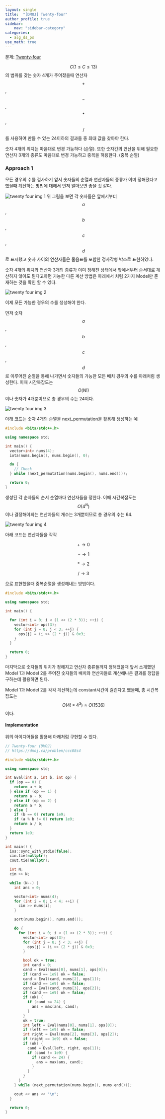 ```yaml
---
layout: single
title:  "[DMOJ] Twenty-four"
author_profile: true
sidebar:
    nav: "sidebar-category"
categories:
  - alg_ds_ps
use_math: true
---
```


문제: [Twenty-four](https://dmoj.ca/problem/ccc08s4)

$$C (1 \leq C \leq 13)$$의 범위를 갖는 숫자 4개가 주어졌을때 연산자 $$+$$, $$-$$, $$*$$,$$/$$를 사용하여 만들 수 있는 24이하의 결과들 중 최대 값을 찾아야 한다.

숫자 4개의 위치는 마음대로 변경 가능하다 (순열).
또한 숫자간의 연산을 위해 필요한 연산자 3개의 종류도 마음대로 변경 가능하고 중복을 허용한다. (중복 순열)

### Approach 1
모든 경우의 수를 검사하기 앞서 숫자들의 순열과 연산자들의 종류가 이미 정해졌다고 했을때 계산하는 방법에 대해서 먼저 알아보면 좋을 것 같다.

![twenty four img 1](/assets/image/alg_ds_ps/twenty_four/twenty_four_img_1.png)
위 그림을 보면 각 숫자들은 앞에서부터 $$a$$,$$b$$,$$c$$,$$d$$로 표시했고 숫자 사이의 연산자들은 물음표를 포함한 정사각형 박스로 표현하였다. 

숫자 4개의 위치와 연산자 3개의 종류가 이미 정해진 상태에서 앞에서부터 순서대로 계산하지 않아도 된다고하면 가능한 다른 계산 방법은 아래에서 처럼 2가지 Model만 존재하는 것을 확인 할 수 있다.

![twenty four img 2](/assets/image/alg_ds_ps/twenty_four/twenty_four_img_2.png)

이제 모든 가능한 경우의 수를 생성해야 한다.

먼저 숫자 $$a$$,$$b$$,$$c$$,$$d$$로 이루어진 순열을 통해 나가면서 숫자들의 가능한 모든 배치 경우의 수를 아래처럼 생성한다. 이때 시간복잡도는 $$O(N!)$$이나 숫자가 4개뿐이므로 총 경우의 수는 24이다.

![twenty four img 3](/assets/image/alg_ds_ps/twenty_four/twenty_four_img_3.png)

아래 코드는 숫자 4개의 순열을 next_permutation을 활용해 생성하는 예
```cpp
#include <bits/stdc++.h>

using namespace std;

int main() {
  vector<int> nums(4);
  iota(nums.begin(), nums.begin(), 0);

  do {
    // Check
  } while (next_permutation(nums.begin(), nums.end()));

  return 0;
}

```

생성된 각 순자들의 순서 순열마다 연산자들을 정한다. 이때 시간복잡도는 $$O(4^N)$$이나 결정해야되는 연산자들의 개수는 3개뿐이므로 총 경우의 수는 64.

![twenty four img 4](/assets/image/alg_ds_ps/twenty_four/twenty_four_img_4.png)

아래 코드는 연산자들을 각각

$$+ \rightarrow 0$$

$$- \rightarrow 1$$

$$* \rightarrow 2$$

$$/ \rightarrow 3$$

으로 표현했을때 중복순열을 생성해내는 방법이다.

```cpp
#include <bits/stdc++.h>

using namespace std;

int main() {

  for (int i = 0; i < (1 << (2 * 3)); ++i) {
    vector<int> ops(3);
    for (int j = 0; j < 3; ++j) {
      ops[j] = (i >> (2 * j)) & 0x3;
    }
  }

  return 0;
}
```

마지막으로 숫자들의 위치가 정해지고 연산자 종류들까지 정해졌을때 앞서 소개했던 Model 1과 Model 2를 주어진 숫자들의 배치와 연산자들로 계산해나온 결과를 정답을 구하는데 활용하면 된다.

Model 1과 Model 2를 각각 계산하는데 constant시간이 걸린다고 했을때, 총 시간복잡도는 $$O(4! * 4^3) \approx O(1536)$$이다. 

#### Implementation
위의 아이디어들을 활용해 아래처럼 구현할 수 있다.
```cpp
// Twenty-four (DMOJ)
// https://dmoj.ca/problem/ccc08s4

#include <bits/stdc++.h>

using namespace std;

int Eval(int a, int b, int op) {
  if (op == 0) {
    return a + b;
  } else if (op == 1) {
    return a - b;
  } else if (op == 2) {
    return a * b;
  } else {
    if (b == 0) return 1e9;
    if (a % b != 0) return 1e9;
    return a / b;
  }
  return 1e9;
}

int main() {
  ios::sync_with_stdio(false);
  cin.tie(nullptr);
  cout.tie(nullptr);

  int N;
  cin >> N;

  while (N--) {
    int ans = 0;

    vector<int> nums(4);
    for (int i = 0; i < 4; ++i) {
      cin >> nums[i];
    }

    sort(nums.begin(), nums.end());

    do {
      for (int i = 0; i < (1 << (2 * 3)); ++i) {
        vector<int> ops(3);
        for (int j = 0; j < 3; ++j) {
          ops[j] = (i >> (2 * j)) & 0x3;
        }

        bool ok = true;
        int cand = 0;
        cand = Eval(nums[0], nums[1], ops[0]);
        if (cand == 1e9) ok = false;
        cand = Eval(cand, nums[2], ops[1]);
        if (cand == 1e9) ok = false;
        cand = Eval(cand, nums[3], ops[2]);
        if (cand == 1e9) ok = false;
        if (ok) {
          if (cand <= 24) {
            ans = max(ans, cand);
          }
        }
        ok = true;
        int left = Eval(nums[0], nums[1], ops[0]);
        if (left == 1e9) ok = false;
        int right = Eval(nums[2], nums[3], ops[2]);
        if (right == 1e9) ok = false;
        if (ok) {
          cand = Eval(left, right, ops[1]);
          if (cand != 1e9) {
            if (cand <= 24) {
              ans = max(ans, cand);
            }
          }
        }
      }
    } while (next_permutation(nums.begin(), nums.end()));

    cout << ans << "\n";
  }

  return 0;
}
```


